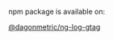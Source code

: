 npm package is available on:

[@dagonmetric/ng-log-gtag](https://www.npmjs.com/package/@dagonmetric/ng-log-gtag)
